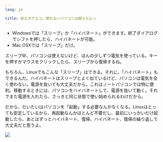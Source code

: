 ```yaml
---
lang: ja

title: 省エネでエコ。使わないパソコンは眠らせよっ
---
```


<ul>
<li>Windowsでは「スリープ」か「ハイバネート」ができます。終了ダイアログでシフトを押したら、ハイバネートが可能。</li>
<li>Mac OSXでは「スリープ」だけ。</li>
</ul>

スリープ中、パソコンは使えないけど、ほんの少しずつ電気を使っている。キーを押すかマウスをクリックしたら、スリープから復帰するね。

もちろん、Linuxでもこんな「スリープ」はできる。それに、「ハイバネート」もできるんだ。ハイバネートはスリープとよく似ているけど、パソコンは電気を全く使わない。電源を抜いても大丈夫だから。これはノートパソコンでは特に便利。移動するときには、パソコンをハイバネートして、電源を抜いて動く。それでまた電源を入れたら、さっきと同じ状態で使い始められるわけだから。

だから、だいたいはパソコンを「起動」する必要なんかなくなる。Linuxはとっても安定しているから、再起動なんかほとんど不要だし、最初にいっかいだけ起動したら、あとはずっとハイバネート、復帰、ハイバネート、復帰の繰り返しで大丈夫だと思うよ。

<img src="Images/suspend_hibernate_thumb.png" />




